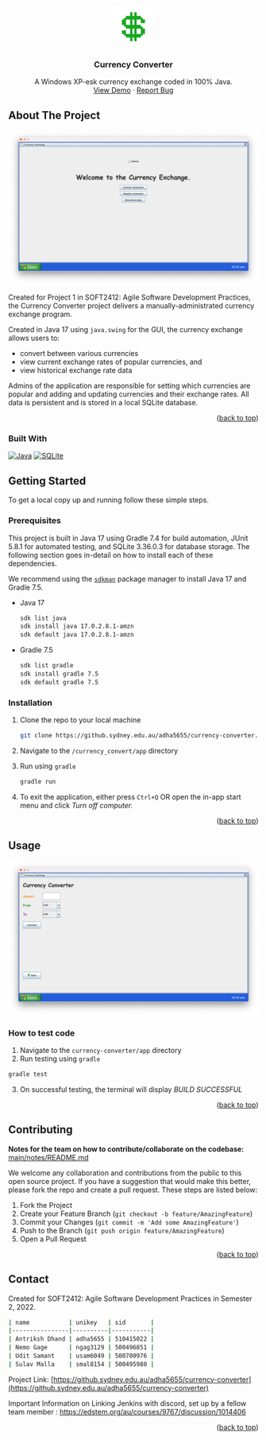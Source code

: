 <!-- Improved compatibility of back to top link: See: https://github.com/othneildrew/Best-README-Template/pull/73 -->
<a name="readme-top"></a>

<!-- PROJECT LOGO -->
<br />
<div align="center">
  <a href="https://github.sydney.edu.au/adha5655/currency-converter">
    <img src="img/logo.png" alt="Logo" width="80" height="80">
  </a>

<h3 align="center">Currency Converter</h3>

  <p align="center">
    A Windows XP-esk currency exchange coded in 100% Java.
    <br />
    <a href="https://github.sydney.edu.au/adha5655/currency-converter">View Demo</a>
    ·
    <a href="https://github.sydney.edu.au/adha5655/currency-converter/issues">Report Bug</a>
  </p>
</div>

<!-- ABOUT THE PROJECT -->
## About The Project

![Currency Converter][product-screenshot-2]

Created for Project 1 in SOFT2412: Agile Software Development Practices, the Currency Converter project delivers a manually-administrated currency exchange program. 

Created in Java 17 using `java.swing` for the GUI, the currency exchange allows users to:

- convert between various currencies
- view current exchange rates of popular currencies, and 
- view historical exchange rate data

Admins of the application are responsible for setting which currencies are popular and adding and updating currencies and their exchange rates. All data is persistent and is stored in a local SQLite database.

<p align="right">(<a href="#readme-top">back to top</a>)</p>


### Built With

[![Java][Java]][Java-url]
[![SQLite][SQLite]][SQLite-url]


<!-- GETTING STARTED -->
## Getting Started

To get a local copy up and running follow these simple steps.

### Prerequisites

This project is built in Java 17 using Gradle 7.4 for build automation, JUnit 5.8.1 for automated testing, and SQLite 3.36.0.3 for database storage. The following section goes in-detail on how to install each of these dependencies.

We recommend using the [`sdkman`](https://sdkman.io) package manager to install Java 17 and Gradle 7.5.

* Java 17

    ```sh
    sdk list java
    sdk install java 17.0.2.8.1-amzn
    sdk default java 17.0.2.8.1-amzn
    ````

* Gradle 7.5

    ```sh
    sdk list gradle
    sdk install gradle 7.5
    sdk default gradle 7.5
    ```


### Installation

1. Clone the repo to your local machine

   ```sh
   git clone https://github.sydney.edu.au/adha5655/currency-converter.git
   ```
   
2. Navigate to the `/currency_convert/app` directory
3. Run using `gradle`

    ```sh
    gradle run
    ```
    
4. To exit the application, either press `Ctrl+Q` OR open the in-app start menu and click *Turn off computer.*

<p align="right">(<a href="#readme-top">back to top</a>)</p>

<!-- USAGE EXAMPLES -->
## Usage

![Currency Converter][product-screenshot-3]

### How to test code

1. Navigate to the `currency-converter/app` directory
2. Run testing using `gradle` 

  ```sh
  gradle test
  ```

3. On successful testing, the terminal will display *BUILD SUCCESSFUL*

<p align="right">(<a href="#readme-top">back to top</a>)</p>


<!-- CONTRIBUTING -->
## Contributing

**Notes for the team on how to contribute/collaborate on the codebase:** [main/notes/README.md](https://github.sydney.edu.au/adha5655/currency-converter/blob/main/notes/README.md)

We welcome any collaboration and contributions from the public to this open source project. If you have a suggestion that would make this better, please fork the repo and create a pull request. These steps are listed below:

1. Fork the Project
2. Create your Feature Branch (`git checkout -b feature/AmazingFeature`)
3. Commit your Changes (`git commit -m 'Add some AmazingFeature'`)
4. Push to the Branch (`git push origin feature/AmazingFeature`)
5. Open a Pull Request

<p align="right">(<a href="#readme-top">back to top</a>)</p>

<!-- CONTACT -->
## Contact

Created for SOFT2412: Agile Software Development Practices in Semester 2, 2022.

```bash
| name           | unikey   | sid       |
|----------------|----------|-----------|
| Antriksh Dhand | adha5655 | 510415022 |
| Nemo Gage      | ngag3129 | 500496851 |
| Udit Samant    | usam6049 | 500700976 |
| Sulav Malla    | smal8154 | 500495980 |
```

Project Link: [https://github.sydney.edu.au/adha5655/currency-converter](https://github.sydney.edu.au/adha5655/currency-converter)



Important Information on Linking Jenkins with discord, set up by a fellow team member : https://edstem.org/au/courses/9767/discussion/1014406

<p align="right">(<a href="#readme-top">back to top</a>)</p>


<!-- MARKDOWN LINKS & IMAGES -->
<!-- https://www.markdownguide.org/basic-syntax/#reference-style-links -->
[contributors-shield]: https://img.shields.io/github/contributors/adha5655/currency_converter.svg?style=for-the-badge
[contributors-url]: https://github.sydney.edu.au/adha5655/currency-converter/graphs/contributors
[forks-shield]: https://img.shields.io/github/forks/adha5655/currency_converter.svg?style=for-the-badge
[forks-url]: https://github.sydney.edu.au/adha5655/currency-converter/network/members
[stars-shield]: https://img.shields.io/github/stars/adha5655/currency_converter.svg?style=for-the-badge
[stars-url]: https://github.sydney.edu.au/adha5655/currency-converter/stargazers

[product-screenshot-1]: img/desktop.png
[product-screenshot-2]: img/welcomeScreen.png
[product-screenshot-3]: img/converter.png
[product-screenshot-4]: img/adminPortal.png

[SQLite]: https://img.shields.io/badge/sqlite-%2307405e.svg?style=for-the-badge&logo=sqlite&logoColor=white
[SQLite-url]: https://www.sqlite.org/index.html
[Java]: https://img.shields.io/badge/java-%23ED8B00.svg?style=for-the-badge&logo=java&logoColor=white
[Java-url]: https://www.java.com/en/




